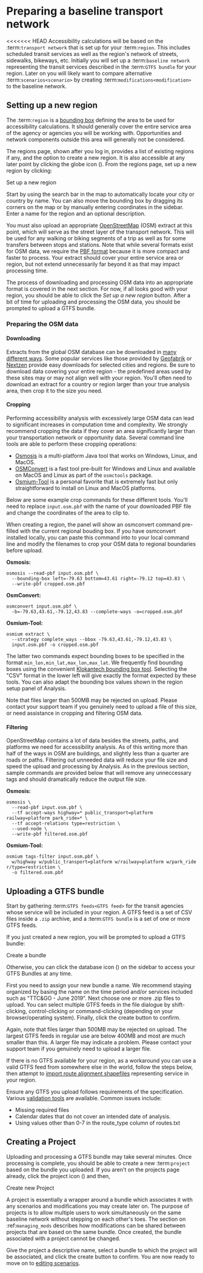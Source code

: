 # Preparing a baseline transport network

<<<<<<< HEAD
Accessibility calculations will be based on the :term:`transport network` that is set up for your :term:`region`. This includes scheduled transit services as well as the region's network of streets, sidewalks, bikeways, etc. Initially you will set up a :term:`baseline network` representing the transit services described in the :term:`GTFS bundle` for your region. Later on you will likely want to compare alternative :term:`scenarios<scenario>` by creating :term:`modifications<modification>` to the baseline network. 

## Setting up a new region

The :term:`region` is a [bounding box](https://wiki.openstreetmap.org/wiki/Bounding_Box) defining the area to be used for accessibility calculations. It should generally cover the entire service area of the agency or agencies you will be working with. Opportunities and network components outside this area will generally not be considered.

The regions page, shown after you log in, provides a list of existing regions if any, and the option to create a new region. It is also accessible at any later point by clicking the globe icon (<i class="fa fa-globe"></i>). From the regions page, set up a new region by clicking:

<span class="btn btn-success"><i class="fa fa-plus"></i> Set up a new region</span>

Start by using the search bar in the map to automatically locate your city or country by name. You can also move the bounding box by dragging its corners on the map or by manually entering coordinates in the sidebar. Enter a name for the region and an optional description.

You must also upload an appropriate [OpenStreetMap](https://www.openstreetmap.org) (OSM) extract at this point, which will serve as the street layer of the transport network. This will be used for any walking or biking segments of a trip as well as for some transfers between stops and stations. Note that while several formats exist for OSM data, we require the [PBF format](https://wiki.openstreetmap.org/wiki/PBF_Format) because it is more compact and faster to process. Your extract should cover your entire service area or region, but not extend unnecessarily far beyond it as that may impact processing time.

The process of downloading and processing OSM data into an appropriate format is covered in the next section. For now, if all looks good with your region, you should be able to click the _Set up a new region_ button. After a bit of time for uploading and processing the OSM data, you should be prompted to upload a GTFS bundle.

### Preparing the OSM data

#### Downloading 

Extracts from the global OSM database can be downloaded in [many different ways](https://wiki.openstreetmap.org/wiki/Downloading_data). Some popular services like those provided by [Geofabrik](http://download.geofabrik.de) or [Nextzen](https://metro-extracts.nextzen.org/) provide easy downloads for selected cities and regions. Be sure to download data covering your entire region - the predefined areas used by these sites may or may not align well with your region. You'll often need to download an extract for a country or region larger than your true analysis area, then crop it to the size you need. 

#### Cropping

Performing accessibility analysis with excessively large OSM data can lead to significant increases in computation time and complexity. We strongly recommend cropping the data if they cover an area significantly larger than your transportation network or opportunity data. Several command line tools are able to perform these cropping operations: 
* [Osmosis](https://wiki.openstreetmap.org/wiki/Osmosis) is a multi-platform Java tool that works on Windows, Linux, and MacOS. 
* [OSMConvert](https://wiki.openstreetmap.org/wiki/Osmconvert) is a fast tool pre-built for Windows and Linux and available on MacOS and Linux as part of the `osmctools` package. 
* [Osmium-Tool](https://wiki.openstreetmap.org/wiki/Osmium) is a personal favorite that is extremely fast but only straightforward to install on Linux and MacOS platforms. 

Below are some example crop commands for these different tools. You'll need to replace `input.osm.pbf` with the name of your downloaded PBF file and change the coordinates of the area to clip to.

When creating a region, the panel will show an osmconvert command pre-filled with the current regional bouding box. If you have osmconvert installed locally, you can paste this command into to your local command line and modify the filenames to crop your OSM data to regional boundaries before upload.

**Osmosis:** 
```shell
osmosis --read-pbf input.osm.pbf \
  --bounding-box left=-79.63 bottom=43.61 right=-79.12 top=43.83 \
  --write-pbf cropped.osm.pbf
```

**OsmConvert:** 
```shell
osmconvert input.osm.pbf \
  -b=-79.63,43.61,-79.12,43.83 --complete-ways -o=cropped.osm.pbf
```

**Osmium-Tool:** 
```shell
osmium extract \
  --strategy complete_ways --bbox -79.63,43.61,-79.12,43.83 \
  input.osm.pbf -o cropped.osm.pbf
```

The latter two commands expect bounding boxes to be specified in the format `min_lon,min_lat,max_lon,max_lat`. We frequently find bounding boxes using the convenient [Klokantech bounding box tool](https://boundingbox.klokantech.com/). Selecting the "CSV" format in the lower left will give exactly the format expected by these tools. You can also adapt the bounding box values shown in the region setup panel of Analysis.

Note that files larger than 500MB may be rejected on upload. Please contact your support team if you genuinely need to upload a file of this size, or need assistance in cropping and filtering OSM data.

#### Filtering

OpenStreetMap contains a lot of data besides the streets, paths, and platforms we need for accessibility analysis. As of this writing more than half of the ways in OSM are buildings, and slightly less than a quarter are roads or paths. Filtering out unneeded data will reduce your file size and speed the upload and processing by Analysis. As in the previous section, sample commands are provided below that will remove any unneccessary tags and should dramatically reduce the output file size. 

**Osmosis:** 
```shell
osmosis \
  --read-pbf input.osm.pbf \
  --tf accept-ways highway=* public_transport=platform railway=platform park_ride=* \
  --tf accept-relations type=restriction \
  --used-node \
  --write-pbf filtered.osm.pbf
```

**Osmium-Tool:** 
```shell
osmium tags-filter input.osm.pbf \
  w/highway w/public_transport=platform w/railway=platform w/park_ride r/type=restriction \
  -o filtered.osm.pbf
```

## Uploading a GTFS bundle

Start by gathering :term:`GTFS feeds<GTFS feed>` for the transit agencies whose service will be included in your region. A GTFS feed is a set of CSV files inside a `.zip` archive, and a :term:`GTFS bundle` is a set of one or more GTFS feeds. 

If you just created a new region, you will be prompted to upload a GTFS bundle:

<span class="btn btn-success"><i class="fa fa-plus"></i> Create a bundle</span>

Otherwise, you can click the database icon (<i class="fa fa-database"></i>) on the sidebar to access your GTFS Bundles at any time. 

First you need to assign your new bundle a name. We recommend staying organized by basing the name on the time period and/or services included such as "TTC&GO - June 2019". Next choose one or more .zip files to upload. You can select multiple GTFS feeds in the file dialogue by shift-clicking, control-clicking or command-clicking (depending on your browser/operating system). Finally, click the create button to confirm.

Again, note that files larger than 500MB may be rejected on upload. The largest GTFS feeds in regular use are below 400MB and most are much smaller than this. A larger file may indicate a problem. Please contact your support team if you genuinely need to upload a larger file.

If there is no GTFS available for your region, as a workaround you can use a valid GTFS feed from somewhere else in the world, follow the steps below, then attempt to [import route alignment shapefiles](../edit-scenario/index.html#importing-modifications-from-shapefiles) representing service in your region.

Ensure any GTFS you upload follows requirements of the specification. Various [validation tools](https://gtfs.org/testing/) are available. Common issues include:
* Missing required files
* Calendar dates that do not cover an intended date of analysis.
* Using values other than 0-7 in the route_type column of routes.txt

## Creating a Project

Uploading and processing a GTFS bundle may take several minutes. Once processing is complete, you should be able to create a new :term:`project` based on the bundle you uploaded. If you aren't on the projects page already, click the project icon (<i class="fa fa-cubes"></i>) and then,

<span class="btn btn-success"><i class="fa fa-plus"></i> Create new Project</span>

A project is essentially a wrapper around a bundle which associates it with any scenarios and modifications you may create later on. The purpose of projects is to allow multiple users to work simultaneously on the same baseline network without stepping on each other's toes. The section on :ref:`managing_mods` describes how modifications can be shared between projects that are based on the same bundle. Once created, the bundle associated with a project cannot be changed. 

Give the project a descriptive name, select a bundle to which the project will be associated, and click the create button to confirm. 
You are now ready to move on to [editing scenarios](../edit-scenario).
